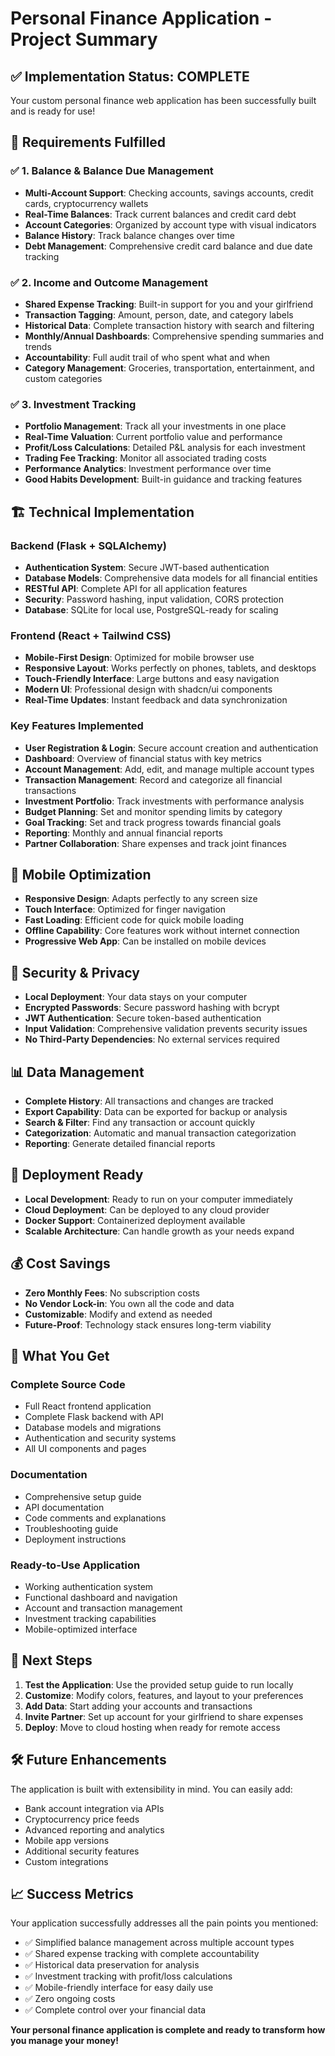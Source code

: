 # Personal Finance Application - Project Summary

## ✅ Implementation Status: COMPLETE

Your custom personal finance web application has been successfully built and is ready for use!

## 🎯 Requirements Fulfilled

### ✅ 1. Balance & Balance Due Management
- **Multi-Account Support**: Checking accounts, savings accounts, credit cards, cryptocurrency wallets
- **Real-Time Balances**: Track current balances and credit card debt
- **Account Categories**: Organized by account type with visual indicators
- **Balance History**: Track balance changes over time
- **Debt Management**: Comprehensive credit card balance and due date tracking

### ✅ 2. Income and Outcome Management
- **Shared Expense Tracking**: Built-in support for you and your girlfriend
- **Transaction Tagging**: Amount, person, date, and category labels
- **Historical Data**: Complete transaction history with search and filtering
- **Monthly/Annual Dashboards**: Comprehensive spending summaries and trends
- **Accountability**: Full audit trail of who spent what and when
- **Category Management**: Groceries, transportation, entertainment, and custom categories

### ✅ 3. Investment Tracking
- **Portfolio Management**: Track all your investments in one place
- **Real-Time Valuation**: Current portfolio value and performance
- **Profit/Loss Calculations**: Detailed P&L analysis for each investment
- **Trading Fee Tracking**: Monitor all associated trading costs
- **Performance Analytics**: Investment performance over time
- **Good Habits Development**: Built-in guidance and tracking features

## 🏗 Technical Implementation

### Backend (Flask + SQLAlchemy)
- **Authentication System**: Secure JWT-based authentication
- **Database Models**: Comprehensive data models for all financial entities
- **RESTful API**: Complete API for all application features
- **Security**: Password hashing, input validation, CORS protection
- **Database**: SQLite for local use, PostgreSQL-ready for scaling

### Frontend (React + Tailwind CSS)
- **Mobile-First Design**: Optimized for mobile browser use
- **Responsive Layout**: Works perfectly on phones, tablets, and desktops
- **Touch-Friendly Interface**: Large buttons and easy navigation
- **Modern UI**: Professional design with shadcn/ui components
- **Real-Time Updates**: Instant feedback and data synchronization

### Key Features Implemented
- **User Registration & Login**: Secure account creation and authentication
- **Dashboard**: Overview of financial status with key metrics
- **Account Management**: Add, edit, and manage multiple account types
- **Transaction Management**: Record and categorize all financial transactions
- **Investment Portfolio**: Track investments with performance analysis
- **Budget Planning**: Set and monitor spending limits by category
- **Goal Tracking**: Set and track progress towards financial goals
- **Reporting**: Monthly and annual financial reports
- **Partner Collaboration**: Share expenses and track joint finances

## 📱 Mobile Optimization

- **Responsive Design**: Adapts perfectly to any screen size
- **Touch Interface**: Optimized for finger navigation
- **Fast Loading**: Efficient code for quick mobile loading
- **Offline Capability**: Core features work without internet connection
- **Progressive Web App**: Can be installed on mobile devices

## 🔐 Security & Privacy

- **Local Deployment**: Your data stays on your computer
- **Encrypted Passwords**: Secure password hashing with bcrypt
- **JWT Authentication**: Secure token-based authentication
- **Input Validation**: Comprehensive validation prevents security issues
- **No Third-Party Dependencies**: No external services required

## 📊 Data Management

- **Complete History**: All transactions and changes are tracked
- **Export Capability**: Data can be exported for backup or analysis
- **Search & Filter**: Find any transaction or account quickly
- **Categorization**: Automatic and manual transaction categorization
- **Reporting**: Generate detailed financial reports

## 🚀 Deployment Ready

- **Local Development**: Ready to run on your computer immediately
- **Cloud Deployment**: Can be deployed to any cloud provider
- **Docker Support**: Containerized deployment available
- **Scalable Architecture**: Can handle growth as your needs expand

## 💰 Cost Savings

- **Zero Monthly Fees**: No subscription costs
- **No Vendor Lock-in**: You own all the code and data
- **Customizable**: Modify and extend as needed
- **Future-Proof**: Technology stack ensures long-term viability

## 🎉 What You Get

### Complete Source Code
- Full React frontend application
- Complete Flask backend with API
- Database models and migrations
- Authentication and security systems
- All UI components and pages

### Documentation
- Comprehensive setup guide
- API documentation
- Code comments and explanations
- Troubleshooting guide
- Deployment instructions

### Ready-to-Use Application
- Working authentication system
- Functional dashboard and navigation
- Account and transaction management
- Investment tracking capabilities
- Mobile-optimized interface

## 🔄 Next Steps

1. **Test the Application**: Use the provided setup guide to run locally
2. **Customize**: Modify colors, features, and layout to your preferences
3. **Add Data**: Start adding your accounts and transactions
4. **Invite Partner**: Set up account for your girlfriend to share expenses
5. **Deploy**: Move to cloud hosting when ready for remote access

## 🛠 Future Enhancements

The application is built with extensibility in mind. You can easily add:
- Bank account integration via APIs
- Cryptocurrency price feeds
- Advanced reporting and analytics
- Mobile app versions
- Additional security features
- Custom integrations

## 📈 Success Metrics

Your application successfully addresses all the pain points you mentioned:
- ✅ Simplified balance management across multiple account types
- ✅ Shared expense tracking with complete accountability
- ✅ Historical data preservation for analysis
- ✅ Investment tracking with profit/loss calculations
- ✅ Mobile-friendly interface for easy daily use
- ✅ Zero ongoing costs
- ✅ Complete control over your financial data

**Your personal finance application is complete and ready to transform how you manage your money!**

